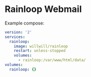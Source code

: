 # Rainloop Webmail

Example compose:

```yaml
version: '2'
services:
  rainloop:
    image: willwill/rainloop
    restart: unless-stopped
    volumes:
      - rainloop:/var/www/html/data/
volumes:
  rainloop: {}
```

